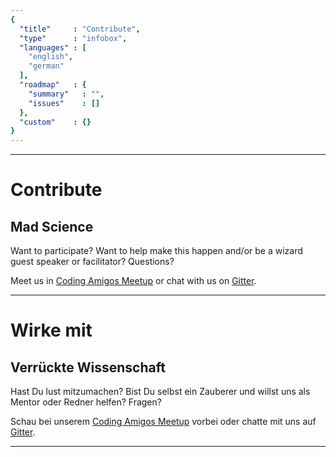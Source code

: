 ```yaml
---
{
  "title"     : "Contribute",
  "type"      : "infobox",
  "languages" : [
    "english",
    "german"
  ],
  "roadmap"   : {
    "summary"   : "",
    "issues"    : []
  },
  "custom"    : {}
}
---
```


---
[](@english)
# Contribute

## Mad Science 

Want to participate? Want to help make this happen and/or be a wizard guest speaker or facilitator? Questions?

Meet us in [Coding Amigos Meetup](http://meetup.com/codingamigos) or chat with us on [Gitter](https://gitter.im/wizardamigosinstitute/chat).

---
[](@german)
# Wirke mit

## Verrückte Wissenschaft
Hast Du lust mitzumachen? Bist Du selbst ein Zauberer und willst uns als Mentor oder Redner helfen? Fragen?

Schau bei unserem [Coding Amigos Meetup](http://meetup.com/codingamigos) vorbei oder chatte mit uns auf [Gitter](https://gitter.im/wizardamigosinstitute/chat).


---
